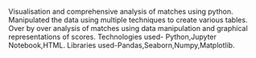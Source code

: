 Visualisation and comprehensive analysis of matches using python.
Manipulated the data using multiple techniques to create various tables.
Over by over analysis of matches using data manipulation and graphical representations of scores.
Technologies used- Python,Jupyter Notebook,HTML.
Libraries used-Pandas,Seaborn,Numpy,Matplotlib.
